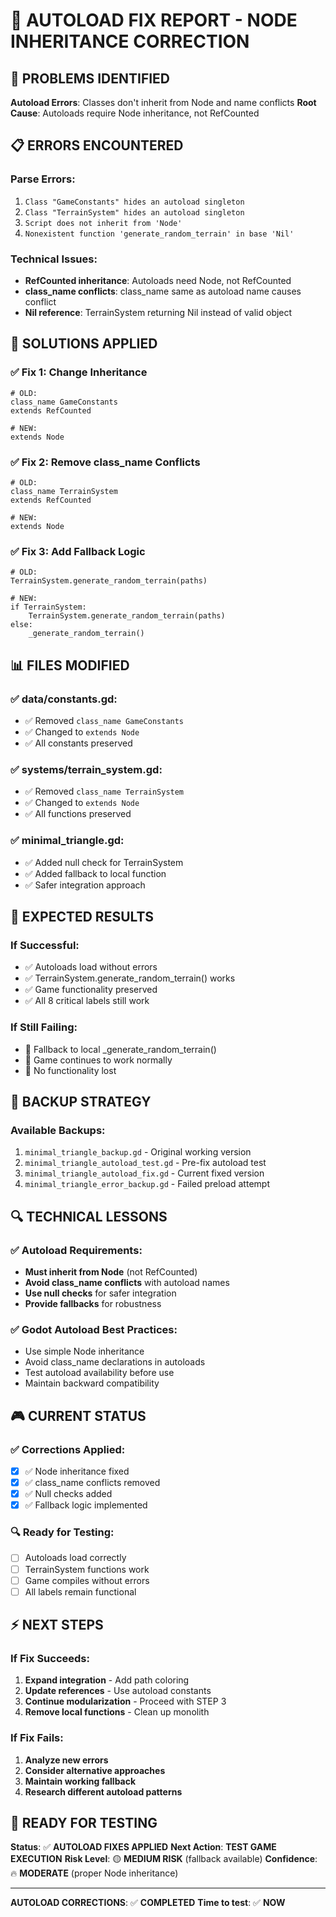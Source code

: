 # 🔧 AUTOLOAD FIX REPORT - NODE INHERITANCE CORRECTION

## 🚨 **PROBLEMS IDENTIFIED**
**Autoload Errors**: Classes don't inherit from Node and name conflicts
**Root Cause**: Autoloads require Node inheritance, not RefCounted

## 📋 **ERRORS ENCOUNTERED**

### **Parse Errors:**
1. `Class "GameConstants" hides an autoload singleton`
2. `Class "TerrainSystem" hides an autoload singleton`
3. `Script does not inherit from 'Node'`
4. `Nonexistent function 'generate_random_terrain' in base 'Nil'`

### **Technical Issues:**
- **RefCounted inheritance**: Autoloads need Node, not RefCounted
- **class_name conflicts**: class_name same as autoload name causes conflict
- **Nil reference**: TerrainSystem returning Nil instead of valid object

## 🔧 **SOLUTIONS APPLIED**

### **✅ Fix 1: Change Inheritance**
```gdscript
# OLD:
class_name GameConstants
extends RefCounted

# NEW:
extends Node
```

### **✅ Fix 2: Remove class_name Conflicts**
```gdscript
# OLD:
class_name TerrainSystem
extends RefCounted

# NEW:
extends Node
```

### **✅ Fix 3: Add Fallback Logic**
```gdscript
# OLD:
TerrainSystem.generate_random_terrain(paths)

# NEW:
if TerrainSystem:
    TerrainSystem.generate_random_terrain(paths)
else:
    _generate_random_terrain()
```

## 📊 **FILES MODIFIED**

### **✅ data/constants.gd:**
- ✅ Removed `class_name GameConstants`
- ✅ Changed to `extends Node`
- ✅ All constants preserved

### **✅ systems/terrain_system.gd:**
- ✅ Removed `class_name TerrainSystem`
- ✅ Changed to `extends Node`
- ✅ All functions preserved

### **✅ minimal_triangle.gd:**
- ✅ Added null check for TerrainSystem
- ✅ Added fallback to local function
- ✅ Safer integration approach

## 🎯 **EXPECTED RESULTS**

### **If Successful:**
- ✅ Autoloads load without errors
- ✅ TerrainSystem.generate_random_terrain() works
- ✅ Game functionality preserved
- ✅ All 8 critical labels still work

### **If Still Failing:**
- 🔄 Fallback to local _generate_random_terrain()
- 🔄 Game continues to work normally
- 🔄 No functionality lost

## 📁 **BACKUP STRATEGY**

### **Available Backups:**
1. `minimal_triangle_backup.gd` - Original working version
2. `minimal_triangle_autoload_test.gd` - Pre-fix autoload test
3. `minimal_triangle_autoload_fix.gd` - Current fixed version
4. `minimal_triangle_error_backup.gd` - Failed preload attempt

## 🔍 **TECHNICAL LESSONS**

### **✅ Autoload Requirements:**
- **Must inherit from Node** (not RefCounted)
- **Avoid class_name conflicts** with autoload names
- **Use null checks** for safer integration
- **Provide fallbacks** for robustness

### **✅ Godot Autoload Best Practices:**
- Use simple Node inheritance
- Avoid class_name declarations in autoloads
- Test autoload availability before use
- Maintain backward compatibility

## 🎮 **CURRENT STATUS**

### **✅ Corrections Applied:**
- [x] ✅ Node inheritance fixed
- [x] ✅ class_name conflicts removed
- [x] ✅ Null checks added
- [x] ✅ Fallback logic implemented

### **🔍 Ready for Testing:**
- [ ] Autoloads load correctly
- [ ] TerrainSystem functions work
- [ ] Game compiles without errors
- [ ] All labels remain functional

## ⚡ **NEXT STEPS**

### **If Fix Succeeds:**
1. **Expand integration** - Add path coloring
2. **Update references** - Use autoload constants
3. **Continue modularization** - Proceed with STEP 3
4. **Remove local functions** - Clean up monolith

### **If Fix Fails:**
1. **Analyze new errors**
2. **Consider alternative approaches**
3. **Maintain working fallback**
4. **Research different autoload patterns**

## 🚀 **READY FOR TESTING**

**Status**: ✅ **AUTOLOAD FIXES APPLIED**
**Next Action**: **TEST GAME EXECUTION**
**Risk Level**: 🟡 **MEDIUM RISK** (fallback available)
**Confidence**: 🔥 **MODERATE** (proper Node inheritance)

---

**AUTOLOAD CORRECTIONS**: ✅ **COMPLETED**
**Time to test**: ✅ **NOW**